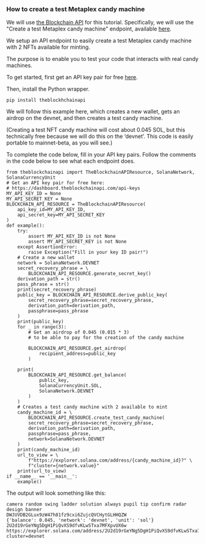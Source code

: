 ### How to create a test Metaplex candy machine

We will use <a href="https://theblockchainapi.com/" target="_blank">the Blockchain API</a> for this tutorial. Specifically, we will use the "Create a test Metaplex candy machine" endpoint, available <a target="_blank" href="https://docs.theblockchainapi.com/#operation/solanaCreateTestCandyMachine">here</a>.

We setup an API endpoint to easily create a test Metaplex candy machine with 2 NFTs available for minting.

The purpose is to enable you to test your code that interacts with real candy machines.

To get started, first get an API key pair for free <a target="_blank" href="https://dashboard.theblockchainapi.com/api-keys?blog=direct-create-test-candy">here</a>.

Then, install the Python wrapper.

``pip install theblockhchainapi``

We will follow this example here, which creates a new wallet, gets an airdrop on the devnet, and then creates a test candy machine.

(Creating a test NFT candy machine will cost about 0.045 SOL, but this technically free because we will do this on the ‘devnet’. This code is easily portable to mainnet-beta, as you will see.)

To complete the code below, fill in your API key pairs. Follow the comments in the code below to see what each endpoint does.

```
from theblockchainapi import TheBlockchainAPIResource, SolanaNetwork, SolanaCurrencyUnit 
# Get an API key pair for free here: 
# https://dashboard.theblockchainapi.com/api-keys
MY_API_KEY_ID = None
MY_API_SECRET_KEY = None
BLOCKCHAIN_API_RESOURCE = TheBlockchainAPIResource(    
    api_key_id=MY_API_KEY_ID,    
    api_secret_key=MY_API_SECRET_KEY
)  
def example():    
    try:       
        assert MY_API_KEY_ID is not None        
        assert MY_API_SECRET_KEY is not None    
    except AssertionError:        
        raise Exception("Fill in your key ID pair!")     
    # Create a new wallet    
    network = SolanaNetwork.DEVNET    
    secret_recovery_phrase = \ 
        BLOCKCHAIN_API_RESOURCE.generate_secret_key()    
    derivation_path = str()    
    pass_phrase = str()    
    print(secret_recovery_phrase)    
    public_key = BLOCKCHAIN_API_RESOURCE.derive_public_key(        
        secret_recovery_phrase=secret_recovery_phrase,        
        derivation_path=derivation_path,        
        passphrase=pass_phrase    
    )    
    print(public_key)     
    for _ in range(3):        
        # Get an airdrop of 0.045 (0.015 * 3) 
        # to be able to pay for the creation of the candy machine        
    
        BLOCKCHAIN_API_RESOURCE.get_airdrop(
            recipient_address=public_key
        )
     
    print(
        BLOCKCHAIN_API_RESOURCE.get_balance(
            public_key, 
            SolanaCurrencyUnit.SOL, 
            SolanaNetwork.DEVNET
        )
    )     
    # Creates a test candy machine with 2 available to mint         
    candy_machine_id = \
        BLOCKCHAIN_API_RESOURCE.create_test_candy_machine(           
        secret_recovery_phrase=secret_recovery_phrase,        
        derivation_path=derivation_path,        
        passphrase=pass_phrase,        
        network=SolanaNetwork.DEVNET    
    )     
    print(candy_machine_id)    
    url_to_view = \
        f"https://explorer.solana.com/address/{candy_machine_id}?" \
        f"cluster={network.value}"    
    print(url_to_view)  
if __name__ == '__main__':    
    example()
```

The output will look something like this:

```
camera random swing ladder solution always pupil tip confirm radar design banner
DWJUVDB2GLux9zW47h81fz9cxi6ZujcQVCHytGLHHQZW
{'balance': 0.045, 'network': 'devnet', 'unit': 'sol'}
2U2d19rGeYNg5DgH1PiQvXS9dfvKLwSTxa7MFXpvUX6w
https://explorer.solana.com/address/2U2d19rGeYNg5DgH1PiQvXS9dfvKLwSTxa7MFXpvUX6w?cluster=devnet
```